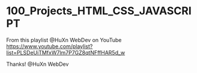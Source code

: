 # 100_Projects_HTML_CSS_JAVASCRIPT
From this playlist @HuXn WebDev on YouTube https://www.youtube.com/playlist?list=PLSDeUiTMfxW7lm7P7GZ8qtNFffHAR5d_w

Thanks! @HuXn WebDev
